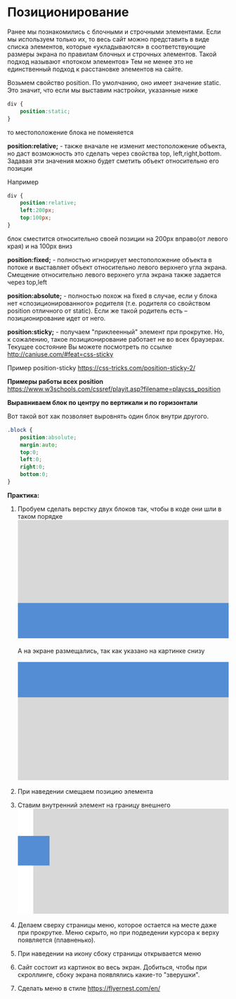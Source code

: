 # Позиционирование

Ранее мы познакомились с блочными и строчными элементами. Если мы используем только их, то весь сайт можно представить в виде списка элементов, которые «укладываются» в соответствующие размеры экрана по правилам блочных и строчных элементов. Такой подход называют «потоком элементов»
Тем не менее это не единственный подход к расстановке элементов на сайте.

Возьмем свойство position. По умолчанию, оно имеет значение static.
Это значит, что если мы выставим настройки, указанные ниже

```css
div {
	position:static;
}
```
то местоположение блока не поменяется

**position:relative;** - также вначале не изменит местоположение объекта, но даст возможность это сделать через свойства top, left,right,bottom. Задавая эти значения можно будет сметить объект относительно его позиции

Например

```css
div {
    position:relative;
    left:200px;
    top:100px;
}
```

блок сместится относительно своей позиции на 200px вправо(от левого края) и на 100px вниз

**position:fixed;** - полностью игнорирует местоположение объекта в потоке и выставляет объект относительно левого верхнего угла экрана. Смещение относительно левого верхнего угла экрана также задается через top,left

**position:absolute;** - полностью похож на fixed в случае, если у блока нет «спозиционированного» родителя (т.е. родителя со свойством position отличного от static). Если же такой родитель есть – позиционирование идет от него.

**position:sticky;** - получаем "приклеенный" элемент при прокрутке. Но, к сожалению, такое позиционирование работает не во всех браузерах. Текущее состояние Вы можете посмотреть по ссылке
http://caniuse.com/#feat=css-sticky

Пример position-sticky
https://css-tricks.com/position-sticky-2/

**Примеры работы всех position**
https://www.w3schools.com/cssref/playit.asp?filename=playcss_position


**Выравниваем блок по центру по вертикали и по горизонтали**

Вот такой вот хак позволяет выровнять один блок внутри другого.

```css
.block {
    position:absolute;
    margin:auto;
    top:0;
    left:0;
    right:0;
    bottom:0;
}
```


**Практика:**

1. Пробуем сделать верстку двух блоков так, чтобы в коде они шли в таком порядке![Хеддер расположен сверху](pics/19_positioning/header_on_bottom.gif)
<BR><BR>А на экране размещались, так как указано на картинке снизу<BR><BR>![Хеддер расположен сверху](pics/19_positioning/header_on_top.gif)

2. При наведении смещаем позицию элемента
3. Ставим внутренний элемент на границу внешнего
 ![Внутренний элемент на границе](pics/19_positioning/zindex.gif)
4. Делаем cверху страницы меню, которое остается на месте даже при прокрутке. Меню скрыто, но при подведении курсора к верху появляется (плавненько).

5. При наведении на икону сбоку страницы открывается меню

6. Сайт состоит из картинок во весь экран. Добиться, чтобы при скроллинге, сбоку экрана появлялись какие-то "зверушки".

7. Сделать меню в стиле https://flyernest.com/en/